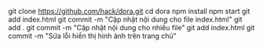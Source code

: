 git clone https://github.com/hack/dora.git
cd dora
npm install
npm start
git add index.html
git commit -m "Cập nhật nội dung cho file index.html"
git add .
git commit -m "Cập nhật nội dung cho nhiều file"
git add index.html
git commit -m "Sửa lỗi hiển thị hình ảnh trên trang chủ"
